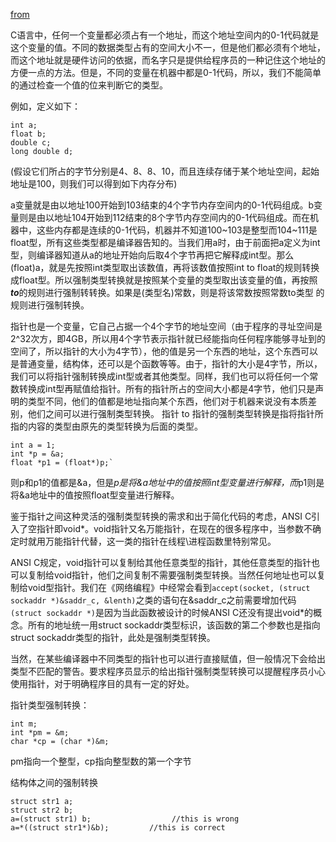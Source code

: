 [from](http://blog.csdn.net/mhjcumt/article/details/7355127)  

C语言中，任何一个变量都必须占有一个地址，而这个地址空间内的0-1代码就是这个变量的值。不同的数据类型占有的空间大小不一，但是他们都必须有个地址，而这个地址就是硬件访问的依据，而名字只是提供给程序员的一种记住这个地址的方便一点的方法。但是，不同的变量在机器中都是0-1代码，所以，我们不能简单的通过检查一个值的位来判断它的类型。

例如，定义如下：  

    int a;  
    float b;  
    double c;  
    long double d;

(假设它们所占的字节分别是4、8、8、10，而且连续存储于某个地址空间，起始地址是100，则我们可以得到如下内存分布)

a变量就是由以地址100开始到103结束的4个字节内存空间内的0-1代码组成。b变量则是由以地址104开始到112结束的8个字节内存空间内的0-1代码组成。而在机器中，这些内存都是连续的0-1代码，机器并不知道100~103是整型而104~111是float型，所有这些类型都是编译器告知的。当我们用a时，由于前面把a定义为int型，则编译器知道从a的地址开始向后取4个字节再把它解释成int型。那么(float)a，就是先按照int类型取出该数值，再将该数值按照int to float的规则转换成float型。所以强制类型转换就是按照某个变量的类型取出该变量的值，再按照***to***的规则进行强制转转换。如果是(类型名)常数，则是将该常数按照常数to类型 的规则进行强制转换。

指针也是一个变量，它自己占据一个4个字节的地址空间（由于程序的寻址空间是2^32次方，即4GB，所以用4个字节表示指针就已经能指向任何程序能够寻址到的空间了，所以指针的大小为4字节），他的值是另一个东西的地址，这个东西可以是普通变量，结构体，还可以是个函数等等。由于，指针的大小是4字节，所以，我们可以将指针强制转换成int型或者其他类型。同样，我们也可以将任何一个常数转换成int型再赋值给指针。所有的指针所占的空间大小都是4字节，他们只是声明的类型不同，他们的值都是地址指向某个东西，他们对于机器来说没有本质差别，他们之间可以进行强制类型转换。
指针 to 指针的强制类型转换是指将指针所指的内容的类型由原先的类型转换为后面的类型。

    int a = 1;
    int *p = &a;
    float *p1 = (float*)p;`

则p和p1的值都是&a，但是*p是将&a地址中的值按照int型变量进行解释，而*p1则是将&a地址中的值按照float型变量进行解释。


鉴于指针之间这种灵活的强制类型转换的需求和出于简化代码的考虑，ANSI C引入了空指针即void*。void指针又名万能指针，在现在的很多程序中，当参数不确定时就用万能指针代替，这一类的指针在线程\进程函数里特别常见。

ANSI C规定，void指针可以复制给其他任意类型的指针，其他任意类型的指针也可以复制给void指针，他们之间复制不需要强制类型转换。当然任何地址也可以复制给void型指针。我们在《网络编程》中经常会看到`accept(socket, (struct sockaddr *)&saddr_c, &lenth)`之类的语句在&saddr_c之前需要增加代码`(struct sockaddr *)`是因为当此函数被设计的时候ANSI C还没有提出void*的概念。所有的地址统一用struct sockaddr类型标识，该函数的第二个参数也是指向struct sockaddr类型的指针，此处是强制类型转换。

当然，在某些编译器中不同类型的指针也可以进行直接赋值，但一般情况下会给出类型不匹配的警告。要求程序员显示的给出指针强制类型转换可以提醒程序员小心使用指针，对于明确程序目的具有一定的好处。

 指针类型强制转换：  
 
    int m;
    int *pm = &m;
    char *cp = (char *)&m;

pm指向一个整型，cp指向整型数的第一个字节


 结构体之间的强制转换  

    struct str1 a;  
    struct str2 b;
    a=(struct str1) b;                  //this is wrong
    a=*((struct str1*)&b);         //this is correct  
